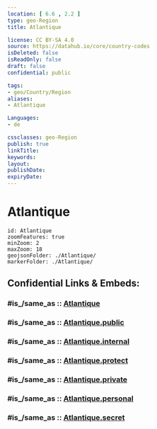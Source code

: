 ```yaml
---
location: [ 6.6 , 2.2 ] 
type: geo-Region
title: Atlantique

license: CC BY-SA 4.0
source: https://datahub.io/core/country-codes
isDeleted: false
isReadOnly: false
draft: false
confidential: public

tags:
- geo/Country/Region
aliases:
- Atlantique

Languages:
- de

cssclasses: geo-Region
publish: true
linkTitle: 
keywords: 
layout: 
publishDate: 
expiryDate: 
---
```


# Atlantique

```leaflet
id: Atlantique
zoomFeatures: true 
minZoom: 2 
maxZoom: 18
geojsonFolder: ./Atlantique/
markerFolder: ./Atlantique/
```


## Confidential Links & Embeds: 

### #is_/same_as :: [Atlantique](/_Standards/Earth/Continent/Africa/Africa~West/Benin/Departements~Benin/Atlantique.md) 

### #is_/same_as :: [Atlantique.public](/_public/Earth/Continent/Africa/Africa~West/Benin/Departements~Benin/Atlantique.public.md) 

### #is_/same_as :: [Atlantique.internal](/_internal/Earth/Continent/Africa/Africa~West/Benin/Departements~Benin/Atlantique.internal.md) 

### #is_/same_as :: [Atlantique.protect](/_protect/Earth/Continent/Africa/Africa~West/Benin/Departements~Benin/Atlantique.protect.md) 

### #is_/same_as :: [Atlantique.private](/_private/Earth/Continent/Africa/Africa~West/Benin/Departements~Benin/Atlantique.private.md) 

### #is_/same_as :: [Atlantique.personal](/_personal/Earth/Continent/Africa/Africa~West/Benin/Departements~Benin/Atlantique.personal.md) 

### #is_/same_as :: [Atlantique.secret](/_secret/Earth/Continent/Africa/Africa~West/Benin/Departements~Benin/Atlantique.secret.md)

